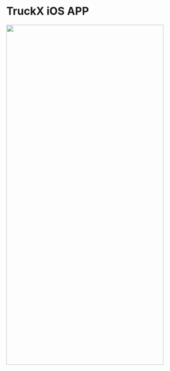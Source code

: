 # TruckX iOS APP
<img src="https://github.com/user-attachments/assets/6d8a1d94-90d5-4e3f-8e07-049fd943fb7c" width="414" height="896">
